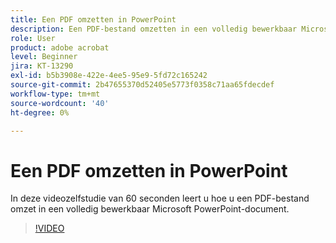 ```yaml
---
title: Een PDF omzetten in PowerPoint
description: Een PDF-bestand omzetten in een volledig bewerkbaar Microsoft PowerPoint-document
role: User
product: adobe acrobat
level: Beginner
jira: KT-13290
exl-id: b5b3908e-422e-4ee5-95e9-5fd72c165242
source-git-commit: 2b47655370d52405e5773f0358c71aa65fdecdef
workflow-type: tm+mt
source-wordcount: '40'
ht-degree: 0%

---
```


# Een PDF omzetten in PowerPoint

In deze videozelfstudie van 60 seconden leert u hoe u een PDF-bestand omzet in een volledig bewerkbaar Microsoft PowerPoint-document.

>[!VIDEO](https://video.tv.adobe.com/v/342629?quality=12&learn=on&hidetitle=true)

